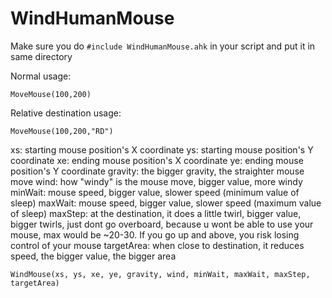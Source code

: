 # WindHumanMouse

Make sure you do `#include WindHumanMouse.ahk` in your script and put it in same directory

Normal usage:

`MoveMouse(100,200)`

Relative destination usage:

`MoveMouse(100,200,"RD")`

xs: starting mouse position's X coordinate
ys: starting mouse position's Y coordinate
xe: ending mouse position's X coordinate
ye: ending mouse position's Y coordinate
gravity: the bigger gravity, the straighter mouse move
wind: how "windy" is the mouse move, bigger value, more windy
minWait: mouse speed, bigger value, slower speed (minimum value of sleep)
maxWait: mouse speed, bigger value, slower speed (maximum value of sleep)
maxStep: at the destination, it does a little twirl, bigger value, bigger twirls, just dont go overboard, because u wont be able to use your mouse, max would be ~20-30. If you go up and above, you risk losing control of your mouse
targetArea: when close to destination, it reduces speed, the bigger value, the bigger area

`WindMouse(xs, ys, xe, ye, gravity, wind, minWait, maxWait, maxStep, targetArea)`
